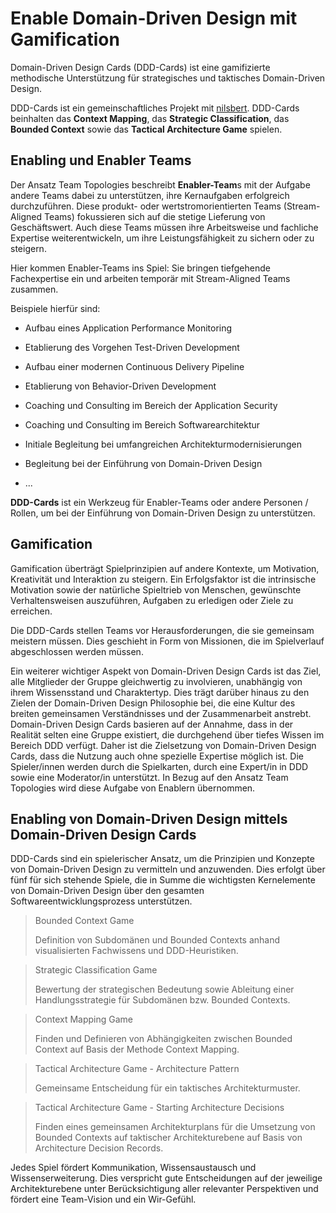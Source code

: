 # Enable Domain-Driven Design mit Gamification

Domain-Driven Design Cards (DDD-Cards) ist eine gamifizierte methodische Unterstützung 
für strategisches und taktisches Domain-Driven Design.

DDD-Cards ist ein gemeinschaftliches Projekt mit [nilsbert](https://github.com/nilsbert). 
DDD-Cards beinhalten das **Context Mapping**, das **Strategic Classification**, das **Bounded Context** sowie das **Tactical Architecture Game** spielen.

## Enabling und Enabler Teams

Der Ansatz Team Topologies beschreibt **Enabler-Team**s mit der Aufgabe andere Teams dabei zu unterstützen, ihre Kernaufgaben erfolgreich durchzuführen.
Diese produkt- oder wertstromorientierten Teams (Stream-Aligned Teams) fokussieren sich auf die stetige Lieferung von Geschäftswert.
Auch diese Teams müssen ihre Arbeitsweise und fachliche Expertise weiterentwickeln, um ihre Leistungsfähigkeit zu sichern oder zu steigern.

Hier kommen Enabler-Teams ins Spiel: Sie bringen tiefgehende Fachexpertise ein und arbeiten temporär 
mit Stream-Aligned Teams zusammen.

Beispiele hierfür sind:

* Aufbau eines Application Performance Monitoring

* Etablierung des Vorgehen Test-Driven Development

* Aufbau einer modernen Continuous Delivery Pipeline

* Etablierung von Behavior-Driven Development

* Coaching und Consulting im Bereich der Application Security

* Coaching und Consulting im Bereich Softwarearchitektur

* Initiale Begleitung bei umfangreichen Architekturmodernisierungen

* Begleitung bei der Einführung von Domain-Driven Design

* ...

**DDD-Cards** ist ein Werkzeug für Enabler-Teams oder andere Personen / Rollen, um bei der Einführung von Domain-Driven Design zu unterstützen.

## Gamification

Gamification überträgt Spielprinzipien auf andere Kontexte, um Motivation, Kreativität und Interaktion zu steigern. 
Ein Erfolgsfaktor ist die intrinsische Motivation sowie der natürliche Spieltrieb von Menschen, gewünschte Verhaltensweisen auszuführen, Aufgaben zu erledigen
oder Ziele zu erreichen.

Die DDD-Cards stellen Teams vor Herausforderungen, die sie gemeinsam meistern müssen. 
Dies geschieht in Form von Missionen, die im Spielverlauf abgeschlossen
werden müssen.

Ein weiterer wichtiger Aspekt von Domain-Driven Design Cards ist das Ziel, alle Mitglieder der Gruppe gleichwertig zu
involvieren, unabhängig von ihrem Wissensstand und Charaktertyp. Dies trägt darüber hinaus zu den Zielen der
Domain-Driven Design Philosophie bei, die eine Kultur des breiten gemeinsamen Verständnisses und der Zusammenarbeit
anstrebt. Domain-Driven Design Cards basieren auf der Annahme, dass in der Realität selten eine Gruppe existiert,
die durchgehend über tiefes Wissen im Bereich DDD verfügt. Daher ist die Zielsetzung von Domain-Driven Design Cards,
dass die Nutzung auch ohne spezielle Expertise möglich ist. Die Spieler/innen werden durch die Spielkarten,
durch eine Expert/in in DDD sowie eine Moderator/in unterstützt.
In Bezug auf den Ansatz Team Topologies wird diese Aufgabe von Enablern übernommen.

## Enabling von Domain-Driven Design mittels Domain-Driven Design Cards

DDD-Cards sind ein spielerischer Ansatz, um die Prinzipien und Konzepte von Domain-Driven Design
zu vermitteln und anzuwenden. Dies erfolgt über fünf für sich stehende Spiele, die in Summe die wichtigsten Kernelemente
von Domain-Driven Design über den gesamten Softwareentwicklungsprozess unterstützen.

> Bounded Context Game
>
> Definition von Subdomänen und Bounded Contexts anhand visualisierten Fachwissens und DDD-Heuristiken.

> Strategic Classification Game
>
> Bewertung der strategischen Bedeutung sowie Ableitung einer Handlungsstrategie für Subdomänen bzw. Bounded Contexts.

> Context Mapping Game
>
> Finden und Definieren von Abhängigkeiten zwischen Bounded Context auf Basis der Methode Context Mapping.


> Tactical Architecture Game - Architecture Pattern
>
> Gemeinsame Entscheidung für ein taktisches Architekturmuster.

> Tactical Architecture Game - Starting Architecture Decisions
>
> Finden eines gemeinsamen Architekturplans für die Umsetzung von Bounded Contexts auf taktischer Architekturebene auf Basis von Architecture Decision Records.

Jedes Spiel fördert Kommunikation, Wissensaustausch und Wissenserweiterung. Dies verspricht gute Entscheidungen
auf der jeweilige Architekturebene unter Berücksichtigung aller relevanter Perspektiven
und fördert eine Team-Vision und ein Wir-Gefühl.

[//]: # (## Kollaborative Entscheidungsfindung)

[//]: # ()
[//]: # (@ToDo: Beschreibung kollaborative Entscheidungsfindung)

[//]: # ()
[//]: # (#### Konzens- und Konsent-Methoden)

[//]: # ()
[//]: # (Entscheidungsfindung im Team unterstützen ergänzend Methoden, wie z.B. Dot-Voting oder Thumb-Voting.)

[//]: # (Für Thumb-Voting können die Spiele mit [unFix Decision Patterns]&#40;https://unfix.com/decision-patterns&#41; ergänzt werden.)

[//]: # (Dot-Voting ist sowohl vor Ort mit Stift oder Klebepunkten als auch remote auf einem Collaboration Board einfach durchführbar.)
